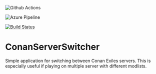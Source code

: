 ![Github Actions](https://github.com/Tdue21/ConanServerSwitcher/workflows/.NET%20Core%20Desktop/badge.svg)

![Azure Pipeline](https://dev.azure.com/duenet/Conan%20Exiles%20Server%20Switcher/_apis/build/status/Tdue21.ConanServerSwitcher?branchName=master)

[![Build Status](https://dev.azure.com/duenet/Conan%20Exiles%20Server%20Switcher/_apis/build/status/Tdue21.ConanServerSwitcher?branchName=master)](https://dev.azure.com/duenet/Conan%20Exiles%20Server%20Switcher/_build/latest?definitionId=3&branchName=master)

# ConanServerSwitcher
Simple application for switching between Conan Exiles servers. This is especially useful if playing on multiple server with different modlists. 
